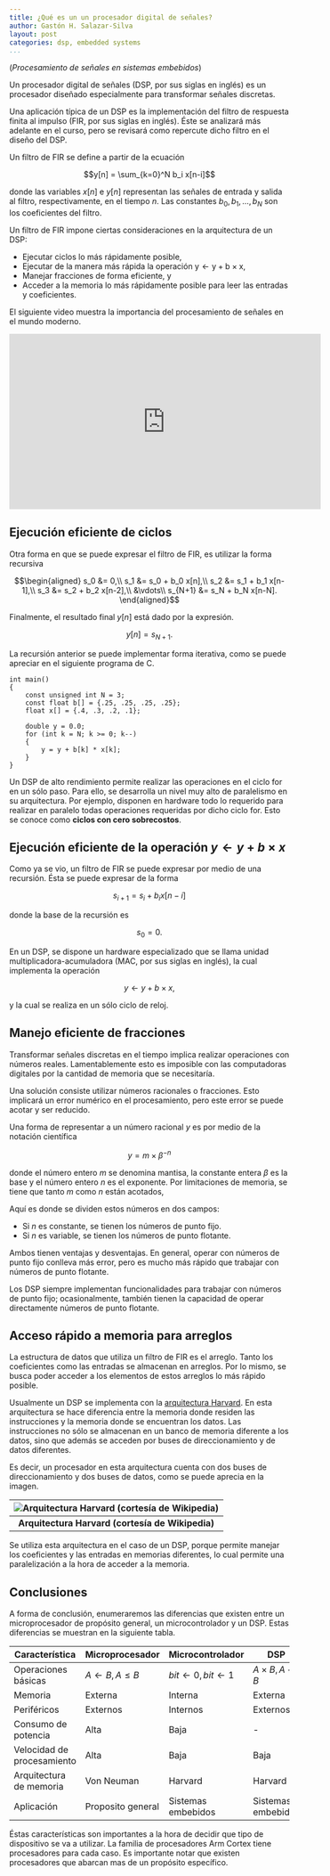 ```yaml
---
title: ¿Qué es un un procesador digital de señales?
author: Gastón H. Salazar-Silva
layout: post
categories: dsp, embedded systems
...
```


(*Procesamiento de señales en sistemas embebidos*)

Un procesador digital de señales (DSP, por sus siglas en inglés) es un
procesador diseñado especialmente para transformar señales discretas.

Una aplicación típica de un DSP es la implementación del filtro de respuesta
finita al impulso (FIR, por sus siglas en inglés). Éste se analizará más
adelante en el curso, pero se revisará como repercute dicho filtro en el diseño
del DSP.

Un filtro de FIR se define a partir de la ecuación


$$y[n] = \sum_{k=0}^N b_i x[n-i]$$

donde las variables $x[n]$ e $y[n]$ representan las señales de entrada y salida
al filtro, respectivamente, en el tiempo $n$. Las constantes
$b_0, b_1, \ldots, b_N$ son los coeficientes del filtro.

Un filtro de FIR impone ciertas consideraciones en la arquitectura de un DSP:

* Ejecutar ciclos lo más rápidamente posible,
* Ejecutar de la manera más rápida la operación y ← y + b × x,
* Manejar fracciones de forma eficiente, y
* Acceder a la memoria lo más rápidamente posible para leer las entradas y coeficientes.

El siguiente video muestra la importancia del procesamiento de señales en el mundo moderno.

<iframe width="560" height="315" src="https://www.youtube.com/embed/EErkgr1MWw0" frameborder="0" allow="accelerometer; autoplay; clipboard-write; encrypted-media; gyroscope; picture-in-picture" allowfullscreen></iframe>

## Ejecución eficiente de ciclos

Otra forma en que se puede expresar el filtro de FIR, es utilizar la forma
recursiva

$$\begin{aligned} 
    s_0 &= 0,\\
    s_1 &= s_0 + b_0 x[n],\\
    s_2 &= s_1 + b_1 x[n-1],\\
    s_3 &= s_2 + b_2 x[n-2],\\
    &\vdots\\
    s_{N+1} &= s_N + b_N x[n-N].
\end{aligned}$$

Finalmente, el resultado final $y[n]$ está dado por la expresión.

$$y[n] = s_{N+1}.$$

La recursión anterior se puede implementar forma iterativa, como se puede
apreciar en el siguiente programa de C.

~~~{C}
int main()
{
    const unsigned int N = 3;
    const float b[] = {.25, .25, .25, .25};
    float x[] = {.4, .3, .2, .1};

    double y = 0.0;
    for (int k = N; k >= 0; k--)
    {
        y = y + b[k] * x[k];
    }
}
~~~

Un DSP de alto rendimiento permite realizar las operaciones en el ciclo for en
un sólo paso. Para ello, se desarrolla un nivel muy alto de paralelismo en su
arquitectura. Por ejemplo, disponen en hardware todo lo requerido para realizar
en paralelo todas operaciones requeridas por dicho ciclo for. Esto se conoce
como **ciclos con cero sobrecostos**.

## Ejecución eficiente de la operación $y \leftarrow y + b\times x$

Como ya se vio, un filtro de FIR se puede expresar por medio de una recursión.
Ésta se puede expresar de la forma

$$s_{i+1} = s_{i} + b_i x[n-i]$$

donde la base de la recursión es

$$s_{0} = 0.$$

En un DSP, se dispone un hardware especializado que se llama unidad
multiplicadora-acumuladora (MAC, por sus siglas en inglés), la cual implementa
la operación

$$y \leftarrow y + b\times x,$$

y la cual se realiza en un sólo ciclo de reloj.

## Manejo eficiente de fracciones

Transformar señales discretas en el tiempo implica realizar operaciones con
números reales. Lamentablemente esto es imposible con las computadoras digitales
por la cantidad de memoria que se necesitaría.

Una solución consiste utilizar números racionales o fracciones. Esto implicará
un error numérico en el procesamiento, pero este error se puede acotar y ser
reducido.

Una forma de representar a un número racional $y$ es por medio de la notación
científica

$$y = m \times \beta^{-n}$$

donde el número entero $m$ se denomina mantisa, la constante entera $\beta$ es
la base y el número entero $n$ es el exponente. Por limitaciones de memoria, se
tiene que tanto $m$ como $n$ están acotados,

Aquí es donde se dividen estos números en dos campos:

* Si $n$ es constante, se tienen los números de punto fijo.
* Si $n$ es variable, se tienen los números de punto flotante.

Ambos tienen ventajas y desventajas. En general, operar con números de punto
fijo conlleva más error, pero es mucho más rápido que trabajar con números de
punto flotante.

Los DSP siempre implementan funcionalidades para trabajar con números de punto
fijo; ocasionalmente, también tienen la capacidad de operar directamente números
de punto flotante.

## Acceso rápido a memoria para arreglos

La estructura de datos que utiliza un filtro de FIR es el arreglo. Tanto los
coeficientes como las entradas se almacenan en arreglos. Por lo mismo, se busca
poder acceder a los elementos de estos arreglos lo más rápido posible.

Usualmente un DSP se implementa con la [arquitectura
Harvard](https://es.wikipedia.org/wiki/Arquitectura_Harvard). En esta
arquitectura se hace diferencia entre la memoria donde residen las instrucciones
y la memoria donde se encuentran los datos. Las instrucciones no sólo se
almacenan en un banco de memoria diferente a los datos, sino que además se
acceden por buses de direccionamiento y de datos diferentes.

Es decir, un procesador en esta arquitectura cuenta con dos buses de
direccionamiento y dos buses de datos, como se puede aprecia en la imagen.

| ![Arquitectura Harvard (cortesía de Wikipedia)](https://upload.wikimedia.org/wikipedia/commons/thumb/3/38/Harvard_architecture-es.svg/640px-Harvard_architecture-es.svg.png) |
|:---:|
| **Arquitectura Harvard (cortesía de Wikipedia)** |

Se utiliza esta arquitectura en el caso de un DSP, porque permite manejar los
coeficientes y las entradas en memorias diferentes, lo cual permite una
paralelización a la hora de acceder a la memoria.

## Conclusiones

A forma de conclusión, enumeraremos las diferencias que existen entre un
microprocesador de propósito general, un microcontrolador y un DSP. Estas
diferencias se muestran en la siguiente tabla.

| Característica             | Microprocesador   | Microcontrolador   | DSP                |
|----------------------------|-------------------|--------------------|--------------------|
| Operaciones básicas | $A\leftarrow B, A \leq B$ | $bit\leftarrow 0, bit \leftarrow 1$ | $A\times B, A+B$ |
| Memoria                    | Externa           | Interna            | Externa            |
| Periféricos                | Externos          | Internos           | Externos           |
| Consumo de potencia        | Alta              | Baja               | -                  |
| Velocidad de procesamiento | Alta              | Baja               | Baja               |
| Arquitectura de memoria    | Von Neuman        | Harvard            | Harvard            |
| Aplicación                 | Proposito general | Sistemas embebidos | Sistemas embebidos |

Éstas características son importantes a la hora de decidir que tipo de
dispositivo se va a utilizar. La familia de procesadores Arm Cortex tiene
procesadores para cada caso. Es importante notar que existen procesadores que
abarcan mas de un propósito específico.
